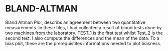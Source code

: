 # BLAND-ALTMAN
Bland Altman Plor, describs an agreement between two quantitative measurements.
In these files, I had collected a result of blood tests done by two machines from the laboratory.
TEST_1 is the first test whilst Test_2 is the second test. I also compute the differences and the mean of the data. 
To a bias plot, these are the prerequistites informations needed to plot biasness.
